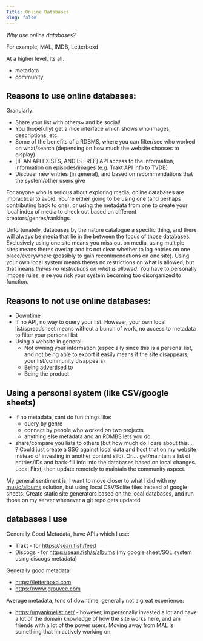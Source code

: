 ```yaml
---
Title: Online Databases
Blog: false
---
```


*Why use online databases?*

For example, MAL, IMDB, Letterboxd

At a higher level. Its all.

* metadata
* community

## Reasons to use online databases:

Granularly:

* Share your list with others~ and be social!
* You (hopefully) get a nice interface which shows who images, descriptions, etc.
* Some of the benefits of a RDBMS, where you can filter/see who worked on what/search (depending on how much the website chooses to display)
* [IF AN API EXISTS, AND IS FREE] API access to the information, information on episodes/images (e.g. Trakt API info to TVDB)
* Discover new entries (in general), and based on recommendations that the system/other users give

For anyone who is serious about exploring media, online databases are impractical to avoid. You're either going to be using one (and perhaps contributing back to one), or using the metadata from one to create your local index of media to check out based on different creators/genres/rankings.

Unfortunately, databases by the nature catalogue a specific thing, and there will always be media that lie in the between the focus of those databases. Exclusively using one site means you miss out on media, using multiple sites means theres overlap and its not clear whether to log entries on one place/everywhere (possibly to gain recommendations on one site). Using your own local system means theres no restrictions on what is allowed, but that means *theres no restrictions on what is allowed*. You have to personally impose rules, else you risk your system becoming too disorganized to function.

## Reasons to not use online databases:

* Downtime
* If no API, no way to query your list. However, your own local list/spreadsheet means without a bunch of work, no access to metadata to filter your personal list
* Using a website in general:
  * Not owning your information (especially since this is a personal list, and not being able to export it easily means if the site disappears, your list/community disappears)
  * Being advertised to
  * Being the product

## Using a personal system (like CSV/google sheets)

* If no metadata, cant do fun things like:
  * query by genre
  * connect by people who worked on two projects
  * anything else metadata and an RDMBS lets you do
* share/compare you lists to others (but how much do I care about this.... ? Could just create a SSG against local data and host that on my website instead of investing in another content silo). Or.... get/maintain a list of entries/IDs and back-fill info into the databases based on local changes. Local First, then update remotely to maintain the community aspect.

My general sentiment is, I want to move closer to what I did with my [music/albums](https://github.com/seanbreckenridge/albums) solution, but using local CSV/Sqlite files instead of google sheets. Create static site generators based on the local databases, and run those on my server whenever a git repo gets updated

## databases I use

Generally Good Metadata, have APIs which I use:

* Trakt - for <https://sean.fish/feed>
* Discogs - for <https://sean.fish/s/albums> (my google sheet/SQL system using discogs metadata)

Generally good metadata:

* <https://letterboxd.com>
* <https://www.grouvee.com>

Average metadata, tons of downtime, generally not a great experience:

* <https://myanimelist.net/> - however, im personally invested a lot and have a lot of the domain knowledge of how the site works here, and am friends with a lot of the power users. Moving away from MAL is something that Im actively working on.
